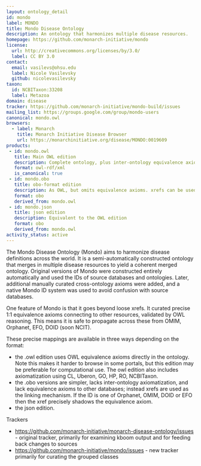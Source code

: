 ```yaml
---
layout: ontology_detail
id: mondo
label: MONDO
title: Mondo Disease Ontology
description: An ontology that harmonizes multiple disease resources.
homepage: https://github.com/monarch-initiative/mondo
license:
  url: http://creativecommons.org/licenses/by/3.0/
  label: CC BY 3.0
contact:
  email: vasilevs@ohsu.edu
  label: Nicole Vasilevsky
  github: nicolevasilevsky
taxon:
  id: NCBITaxon:33208
  label: Metazoa
domain: disease
tracker: https://github.com/monarch-initiative/mondo-build/issues
mailing_list: https://groups.google.com/group/mondo-users
canonical: mondo.owl
browsers:
  - label: Monarch
    title: Monarch Initiative Disease Browser
    url: https://monarchinitiative.org/disease/MONDO:0019609
products:
 - id: mondo.owl
   title: Main OWL edition
   description: Complete ontology, plus inter-ontology equivalence axioms. Uses MONDO IDs.
   format: owl-rdf/xml
   is_canonical: true
 - id: mondo.obo
   title: obo-format edition
   description: As OWL, but omits equivalence axioms. xrefs can be used as proxy for equivalence. Uses Mondo IDs
   format: obo
   derived_from: mondo.owl
 - id: mondo.json
   title: json edition
   description: Equivalent to the OWL edition
   format: obo
   derived_from: mondo.owl
activity_status: active
---
```


The Mondo Disease Ontology (Mondo) aims to harmonize disease definitions across the world. It is a semi-automatically constructed ontology that merges in multiple disease resources to yield a coherent merged ontology. Original versions of Mondo were constructed entirely automatically and used the IDs of source databases and ontologies. Later, additional manually curated cross-ontology axioms were added, and a native Mondo ID system was used to avoid confusion with source databases.

One feature of Mondo is that it goes beyond loose xrefs. It curated precise 1:1 equivalence axioms connecting to other resources, validated by OWL reasoning. This means it is safe to propagate across these from OMIM, Orphanet, EFO, DOID (soon NCIT).

These precise mappings are available in three ways depending on the format:

 - the .owl edition uses OWL equivalence axioms directly in the ontology. Note this makes it harder to browse in some portals, but this edition may be preferable for computational use. The owl edition also includes axiomatization using CL, Uberon, GO, HP, RO, NCBITaxon.
 - the .obo versions are simpler, lacks inter-ontology axiomatization, and lack equivalence axioms to other databases; instead xrefs are used as the linking mechanism. If the ID is one of Orphanet, OMIM, DOID or EFO then the xref precisely shadows the equivalence axiom.
- the json edition.
  
Trackers

 - https://github.com/monarch-initiative/monarch-disease-ontology/issues - original tracker, primarily for examining kboom output and for feeding back changes to sources
 - https://github.com/monarch-initiative/mondo/issues - new tracker primarily for curating the grouped classes
